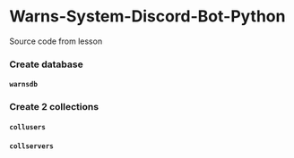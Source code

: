 # Warns-System-Discord-Bot-Python
Source code from lesson

### Create database

#### `warnsdb`

### Create 2 collections

#### `collusers`
#### `collservers`
